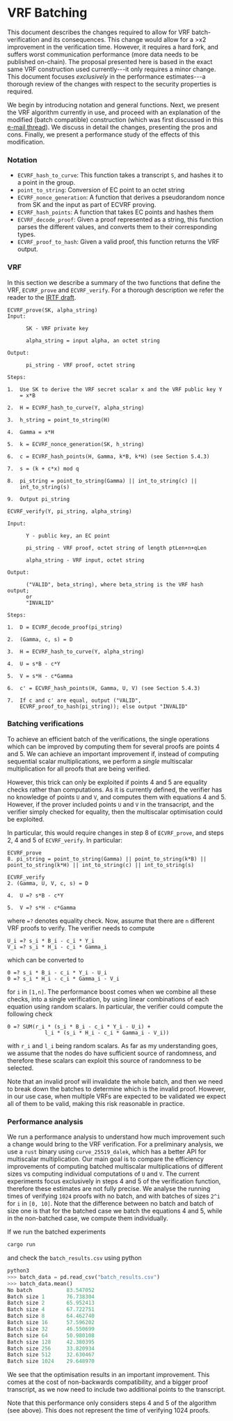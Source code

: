 # VRF Batching
This document describes the changes required to allow for VRF 
batch-verification and its consequences. This change would allow 
for a >x2 improvement in the verification time. However, it 
requires a hard fork, and suffers worst communication performance 
(more data needs to be published on-chain). The proposal presented 
here is based in the exact same VRF construction used currently---it 
only requires a minor change. This document focuses _exclusively_ 
in the performance estimates---a thorough review of the changes with 
respect to the security properties is required.

We begin by introducing notation and general functions. Next, 
we present the VRF algorithm currently in use, and proceed with 
an explanation of the modified (batch compatible) construction 
(which was first discussed in this [e-mail thread](https://mailarchive.ietf.org/arch/msg/cfrg/KJwe92nLEkmJGpBe-OST_ilr_MQ/)). 
We discuss in detail the changes, presenting the pros and cons. 
Finally, we present a performance study of the effects of this 
modification.

### Notation
* `ECVRF_hash_to_curve`: This function takes a transcript `S`, and hashes it to
a point in the group.
* `point_to_string`: Conversion of EC point to an octet string
* `ECVRF_nonce_generation`: A function that derives a pseudorandom
  nonce from SK and the input as part of ECVRF proving.
* `ECVRF_hash_points`: A function that takes EC points and hashes them
* `ECVRF_decode_proof`: Given a proof represented as a string, this 
  function parses the different values, and converts them to their
  corresponding types.
* `ECVRF_proof_to_hash`: Given a valid proof, this function returns the
VRF output.


### VRF
In this section we describe a summary of the two functions that define 
the VRF, `ECVRF_prove` and `ECVRF_verify`. For a thorough description
we refer the reader to the [IRTF draft](https://datatracker.ietf.org/doc/html/draft-irtf-cfrg-vrf-09).
```
ECVRF_prove(SK, alpha_string)
Input:

      SK - VRF private key

      alpha_string = input alpha, an octet string

Output:

      pi_string - VRF proof, octet string

Steps:

1.  Use SK to derive the VRF secret scalar x and the VRF public key Y
    = x*B
    
2.  H = ECVRF_hash_to_curve(Y, alpha_string)

3.  h_string = point_to_string(H)

4.  Gamma = x*H

5.  k = ECVRF_nonce_generation(SK, h_string)

6.  c = ECVRF_hash_points(H, Gamma, k*B, k*H) (see Section 5.4.3)

7.  s = (k + c*x) mod q

8.  pi_string = point_to_string(Gamma) || int_to_string(c) ||
    int_to_string(s)

9.  Output pi_string
```

```
ECVRF_verify(Y, pi_string, alpha_string)

Input:

      Y - public key, an EC point

      pi_string - VRF proof, octet string of length ptLen+n+qLen

      alpha_string - VRF input, octet string

Output:

      ("VALID", beta_string), where beta_string is the VRF hash output; 
      or
      "INVALID"

Steps:

1.  D = ECVRF_decode_proof(pi_string)

2.  (Gamma, c, s) = D

3.  H = ECVRF_hash_to_curve(Y, alpha_string)

4.  U = s*B - c*Y

5.  V = s*H - c*Gamma

6.  c' = ECVRF_hash_points(H, Gamma, U, V) (see Section 5.4.3)

7.  If c and c' are equal, output ("VALID",
    ECVRF_proof_to_hash(pi_string)); else output "INVALID"
```

### Batching verifications
To achieve an efficient batch of the verifications, the single operations
which can be improved by computing them for several proofs are points
4 and 5. We can achieve an important improvement if, instead of computing
sequential scalar multiplications, we perform a _single_ multiscalar
multiplication for all proofs that are being verified. 

However, this trick can only be exploited if points 4 and 5 are equality
checks rather than computations. As it is currently defined, the verifier
has no knowledge of points `U` and `V`, and computes them with equations 4 
and 5. However, if the prover included points `U` and `V` in the 
transacript, and the verifier simply checked for equality, then the
multiscalar optimisation could be exploited. 

In particular, this would require changes in step 8 of `ECVRF_prove`, and
steps 2, 4 and 5 of `ECVRF_verify`. In particular: 
```
ECVRF_prove
8. pi_string = point_to_string(Gamma) || point_to_string(k*B) || 
point_to_string(k*H) || int_to_string(c) || int_to_string(s)
```

```
ECVRF_verify
2. (Gamma, U, V, c, s) = D

4.  U =? s*B - c*Y

5.  V =? s*H - c*Gamma
```
where `=?` denotes equality check. Now, assume that there are `n` different
VRF proofs to verify. The verifier needs to compute
```
U_i =? s_i * B_i - c_i * Y_i
V_i =? s_i * H_i - c_i * Gamma_i
```
which can be converted to
```
0 =? s_i * B_i - c_i * Y_i - U_i 
0 =? s_i * H_i - c_i * Gamma_i - V_i
```
for `i` in `[1,n]`. The performance boost comes when we combine all these
checks, into a single verification, by using linear combinations of 
each equation using random scalars. In particular, the verifier could 
compute the following check
```
0 =? SUM(r_i * (s_i * B_i - c_i * Y_i - U_i) + 
            l_i * (s_i * H_i - c_i * Gamma_i - V_i))
```

with `r_i` and `l_i` being random scalars. As far as my understanding
goes, we assume that the nodes do have sufficient source of randomness, 
and therefore these scalars can exploit this source of randomness
to be selected. 

Note that an invalid proof will invalidate the whole batch, and then we need
to break down the batches to determine which is the invalid proof. However, 
in our use case, when multiple VRFs are expected to be validated we expect all
of them to be valid, making this risk reasonable in practice. 

### Performance analysis
We run a performance analysis to understand how much improvement such a 
change would bring to the VRF verification. For a preliminary analysis, 
we use a `rust` binary using `curve_25519_dalek`, which has a better
API for multiscalar multiplication. Our main goal is to compare the 
efficiency improvements of computing batched multiscalar multiplications 
of different sizes
vs computing individual computations of `U` and `V`. The current experiments 
focus exclusively in steps 4 and 5 of the verification function, therefore
these estimates are not fully precise. We analyse the running times of verifying
`1024` proofs with no batch, and with batches of sizes `2^i` for `i` in `[0, 10]`.
Note that the difference between no batch and batch of size one is that for the
batched case we batch the equations 4 and 5, while in the non-batched case, we
compute them individually. 

If we run the batched experiments
```bash
cargo run
```
and check the `batch_results.csv` using python
```python
python3
>>> batch_data = pd.read_csv("batch_results.csv")
>>> batch_data.mean()
No batch           83.547052
Batch size 1       76.738304
Batch size 2       65.952413
Batch size 4       67.722751
Batch size 8       64.462740
Batch size 16      57.596202
Batch size 32      46.550699
Batch size 64      50.980108
Batch size 128     42.380395
Batch size 256     33.820934
Batch size 512     32.630467
Batch size 1024    29.648970
```
We see that the optimisation results in an important improvement. This 
comes at the cost of non-backwards compatibility, and a bigger proof
transcript, as we now need to include two additional points to the transcript. 

Note that this performance only considers steps 4 and 5 of the algorithm (see above). 
This does not represent the time of verifying 1024 proofs. 